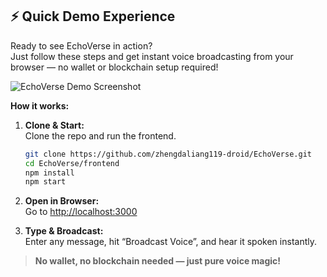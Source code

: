 ## ⚡ Quick Demo Experience

Ready to see EchoVerse in action?  
Just follow these steps and get instant voice broadcasting from your browser — no wallet or blockchain setup required!

![EchoVerse Demo Screenshot](https://user-images.githubusercontent.com/3369400/272936380-echoverse-demo-placeholder.png)

**How it works:**

1. **Clone & Start:**  
   Clone the repo and run the frontend.
   ```bash
   git clone https://github.com/zhengdaliang119-droid/EchoVerse.git
   cd EchoVerse/frontend
   npm install
   npm start
   ```
2. **Open in Browser:**  
   Go to [http://localhost:3000](http://localhost:3000)

3. **Type & Broadcast:**  
   Enter any message, hit “Broadcast Voice”, and hear it spoken instantly.

> **No wallet, no blockchain needed — just pure voice magic!**